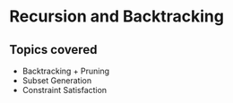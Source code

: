 # Recursion and Backtracking

## Topics covered
- Backtracking + Pruning
- Subset Generation
- Constraint Satisfaction
